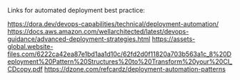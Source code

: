 
Links for automated deployment best practice: 

https://dora.dev/devops-capabilities/technical/deployment-automation/
https://docs.aws.amazon.com/wellarchitected/latest/devops-guidance/advanced-deployment-strategies.html
https://assets-global.website-files.com/6222ca42ea87e1bd1aa1d10c/62fd2d0f11820a703b563a1c_8%20Deployment%20Pattern%20Structures%20to%20Transform%20your%20CI_CDcopy.pdf
https://dzone.com/refcardz/deployment-automation-patterns

